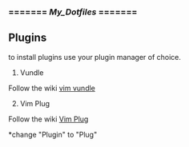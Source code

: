  ### ======= _My_Dotfiles_ ======= 

 ## Plugins

 to install plugins use your plugin manager of choice.

 1. Vundle

 Follow the wiki [vim vundle](https://github.com/VundleVim/Vundle.vim)

 2. Vim Plug

 Follow the wiki [Vim Plug](https://github.com/junegunn/vim-plug)
 
 *change "Plugin" to "Plug"


